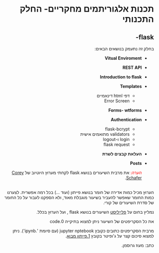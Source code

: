 ﻿<div dir='rtl' lang='he'>

# תכנות אלגוריתמים מחקריים- החלק התכנותי
## flask-  

בחלק זה נתעמק בנושאים הבאים:

- **Vitual Enviroment**
- **REST API**
- **Introduction to flask**
- **Templates**
   - דפי html דינאמיים 
   - Error Screen
- **Forms- wtforms**
- **Authentication**
   - flask-bcrypt
   - validators מתואמים אישית
   - login ו-logout 
   - flask request
- **העלאת קבצים לשרת**
- **Posts**
  
   <span style="color:red"> _הערה_:
   </span>
   את מרבית השיעורים בנושא flask לקחתי מערוץ היוטיוב של [Corey Schafer](https://www.youtube.com/channel/UCCezIgC97PvUuR4_gbFUs5g).
<br>
הערוץ מכיל כמות אדירה של חומר בנושא פייתון (ועוד ...) בכל רמה אפשרית.
לצערנו כמות החומר שאפשר להעביר בשיעור מוגבלת מאוד, ולא הספקנו לעבור על כל החומר של סדרת השיעורים של קורי.

נמליץ בחום על
[פלייליסט](https://www.youtube.com/watch?v=MwZwr5Tvyxo&list=PL-osiE80TeTs4UjLw5MM6OjgkjFeUxCYH&ab_channel=CoreySchafer)
  השיעורים בנושא flask , ועל הערוץ בכלל.  



את כל הסקריפטים של השיעור ניתן למצוא בתיקייה 0.code

מרבית הסקריפטים כתובים כקובץ jupyter nptebook (עם סיומת '.ipynb').
ניתן למצוא סיכום קצר על ג'ופיטר בקובץ [1.פייתון מבוא](https://github.com/maoz-grossman/Python_Ariel/blob/master/1.Basics/1.%20%D7%A4%D7%99%D7%99%D7%AA%D7%95%D7%9F%20%D7%9E%D7%91%D7%95%D7%90.pdf).

כתב: מעוז גרוסמן.
</div>